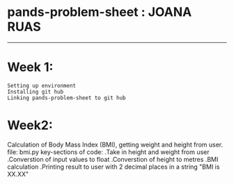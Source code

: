 # pands-problem-sheet : JOANA RUAS
----------------------------------


# Week 1:
    Setting up environment
    Installing git hub
    Linking pands-problem-sheet to git hub

# Week2: 
Calculation of Body Mass Index (BMI), getting weight and height from user.
file: bmi.py
key-sections of code:
    .Take in height and weight from user
    .Converstion of input values to float
    .Converstion of height to metres
    .BMI calculation
    .Printing result to user with 2 decimal places in a string "BMI is XX.XX"
    

